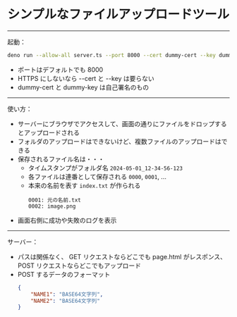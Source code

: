 # シンプルなファイルアップロードツール

---

起動：

```sh
deno run --allow-all server.ts --port 8000 --cert dummy-cert --key dummy-key
```

- ポートはデフォルトでも 8000
- HTTPS にしないなら --cert と --key は要らない
- dummy-cert と dummy-key は自己署名のもの

---

使い方：

- サーバーにブラウザでアクセスして、画面の通りにファイルをドロップするとアップロードされる
- フォルダのアップロードはできないけど、複数ファイルのアップロードはできる
- 保存されるファイル名は・・・
	- タイムスタンプがフォルダ名 `2024-05-01_12-34-56-123`
	- 各ファイルは連番として保存される `0000`, `0001`, ...
	- 本来の名前を表す `index.txt` が作られる
		```
		0001: 元の名前.txt
		0002: image.png
		```
- 画面右側に成功や失敗のログを表示

---

サーバー：

- パスは関係なく、 GET リクエストならどこでも page.html がレスポンス、 POST リクエストならどこでもアップロード
- POST するデータのフォーマット
	```json
	{
		"NAME1": "BASE64文字列",
		"NAME2": "BASE64文字列"
	}
	```


